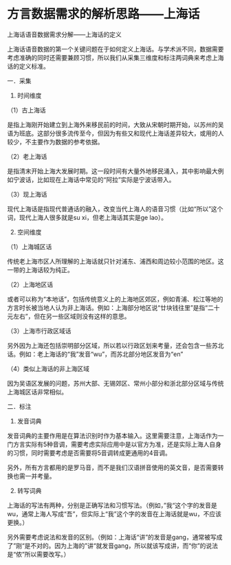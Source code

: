 # 方言数据需求的解析思路——上海话

上海话语音数据需求分解——上海话的定义

上海话语音数据的第一个关键问题在于如何定义上海话。与学术派不同，数据需要考虑准确的同时还需要兼顾习惯，所以我们从采集三维度和标注两词典来考虑上海话的定义标准。

一．采集

1. 时间维度

（1）古上海话

是指上海刚开始建立到上海外来移民前的时间，大致从宋朝时期开始，以苏州的吴语为班底。这部分很多流传至今，但因为有些又和现代上海话差异较大，或用的人较少，不主要作为数据的参考依据。

（2）老上海话

是指清末开始上海大发展时期。这一段时间有大量外地移民涌入，其中影响最大例如宁波话，比如现在上海话中常见的“阿拉”实际是宁波话带入。

（3）现上海话

现代上海话是指现代普通话的融入，改变当代上海人的语音习惯（比如“所以”这个词，现代上海人很多就是su xi，但老上海话其实是ge lao）。

2. 空间维度

（1）上海城区话

传统老上海市区人所理解的上海话就只针对浦东、浦西和周边较小范围的地区。这一带的上海话较为纯正。

（2）上海地区话

或者可以称为“本地话”，包括传统意义上的上海地区郊区，例如青浦、松江等地的方言时长被当地人认为非上海话。例如：上海部分地区说“廿块钱往里”是指“二十元左右”，但在另一些区域则没有这样的意思。

（3）上海市行政区域话

另外因为上海还包括崇明部分区域，所以若以行政区划来考量，还会包含一些苏北话。例如：老上海话的“我”发音“wu”，而苏北部分地区发音为“en”

（4）类似上海话的非上海区域

因为吴语区发展的问题，苏州大部、无锡郊区、常州小部分和浙北部分区域与传统上海城区话非常相似。

二．标注

1. 发音词典

发音词典的主要作用是在算法识别时作为基本输入。这里需要注意，上海话作为一门方言实际有5种音调，需要考虑实际应用中是以官方为准，还是实际上海人自身的习惯，同时需要考虑是否需要将5音调转成更通用的4音调。

另外，所有方言都用的是罗马音，而不是我们汉语拼音使用的英文音，是否需要转换也需一并考量。

2. 转写词典

上海话的写法有两种，分别是正确写法和习惯写法。（例如，”我“这个字的发音是wu，通常上海人写成“吾”，但实际上“我”这个字的发音在上海话就是wu，不应该更换。）

另外需要考虑说法和发音的区别。（例如：上海话“讲”的发音是gang，通常被写成了”刚“是不对的。因为上海的”讲“就发音gang，所以就该写成讲，而“你”的说法是“侬”所以需要改写。）